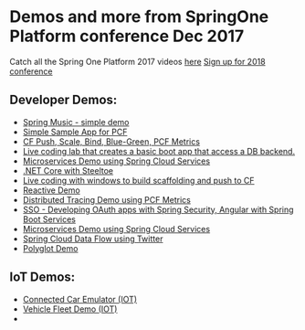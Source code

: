 # Demos and more from SpringOne Platform conference Dec 2017

Catch all the Spring One Platform 2017 videos [here](https://content.pivotal.io/springone-platform-2017)
[Sign up for 2018 conference](https://springoneplatform.io)

## Developer Demos:
 * [Spring Music - simple demo](https://github.com/cloudfoundry-samples/spring-music)
 * [Simple Sample App for PCF](https://github.com/cloudfoundry-samples/cf-sample-app-spring)
 * [CF Push, Scale, Bind, Blue-Green, PCF Metrics](https://github.com/Pivotal-Field-Engineering/pcf-ers-demo/tree/master/)
 * [Live coding lab that creates a basic boot app that access a DB backend.](https://github.com/Pivotal-Field-Engineering/spring-boot-data-rest-demo)
 * [Microservices Demo using Spring Cloud Services](https://github.com/Pivotal-Field-Engineering/fortune-teller-demo)
 * [.NET Core with Steeltoe](https://github.com/Pivotal-Field-Engineering/steeltoe-demo)
 * [Live coding with windows to build scaffolding and push to CF](https://github.com/Pivotal-Field-Engineering/idea2prod-demo)
 * [Reactive Demo](https://github.com/Pivotal-Field-Engineering/reactive-web-demo)
 * [Distributed Tracing Demo using PCF Metrics](https://github.com/reshmik/distributedTracingDemo.git)
 * [SSO - Developing OAuth apps with Spring Security, Angular with Spring Boot Services](https://github.com/Pivotal-Field-Engineering/pivotal-bakery-demo)
 * [Microservices Demo using Spring Cloud Services](https://github.com/bboe-pivotal/spring-trader)
 * [Spring Cloud Data Flow using Twitter](https://github.com/Pivotal-Field-Engineering/scdf-demo)
 * [Polyglot Demo](https://github.com/Pivotal-Field-Engineering/pcfechange-polyglot-demo)
 ## IoT Demos:
 * [Connected Car Emulator (IOT)](https://github.com/Pivotal-Field-Engineering/IoT-ConnectedCar-Emulator)
 * [Vehicle Fleet Demo (IOT)](https://github.com/bkamysz-pivotal/vehicle-fleet-demo)
 * []()
